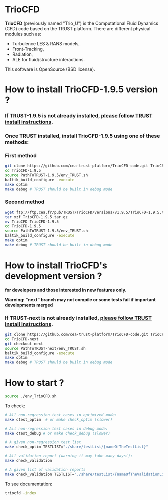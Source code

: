 
# TrioCFD

**TrioCFD** (previously named "Trio_U") is the Computational Fluid Dynamics (CFD) code
based on the TRUST platform.
There are different physical modules such as:
- Turbulence LES & RANS models,
- Front-Tracking,
- Radiation,
- ALE for fluid/structure interactions.

This software is OpenSource (BSD license).



# **How to install TrioCFD-1.9.5 version ?**

### If TRUST-1.9.5 is not already installed, [please follow TRUST install instructions](https://github.com/cea-trust-platform/trust-code#readme).

### Once TRUST installed, install TrioCFD-1.9.5 using one of these methods:

### **First method**
```bash
git clone https://github.com/cea-trust-platform/TrioCFD-code.git TrioCFD-1.9.5
cd TrioCFD-1.9.5
source PathToTRUST-1.9.5/env_TRUST.sh
baltik_build_configure -execute
make optim
make debug # TRUST should be built in debug mode
```

### **Second method**
```bash
wget ftp://ftp.cea.fr/pub/TRUST/TrioCFD/versions/v1.9.5/TrioCFD-1.9.5.tar.gz
tar xzf TrioCFD-1.9.5.tar.gz
mv TrioCFD TrioCFD-1.9.5
cd TrioCFD-1.9.5
source PathToTRUST-1.9.5/env_TRUST.sh
baltik_build_configure -execute
make optim
make debug # TRUST should be built in debug mode
```

# **How to install TrioCFD's development version ?**
**for developers and those interested in new features only.**

**Warning: "next" branch may not compile or some tests fail if important developments merged**

### If TRUST-next is not already installed, [please follow TRUST install instructions](https://github.com/cea-trust-platform/trust-code/tree/next#readme).
```bash
git clone https://github.com/cea-trust-platform/TrioCFD-code.git TrioCFD-next
cd TrioCFD-next
git checkout next
source PathToTRUST-next/env_TRUST.sh
baltik_build_configure -execute
make optim
make debug # TRUST should be built in debug mode
```
# **How to start ?**
```bash
source ./env_TrioCFD.sh
```

To check:
```bash
# All non-regression test cases in optimized mode:
make ctest_optim  # or make check_optim (slower)

# All non-regression test cases in debug mode:
make ctest_debug # or make check_debug (slower)

# A given non-regression test list
make check_optim TESTLIST="./share/testList/{nameOfTheTestList}"

# All validation report (warning it may take many days!):
make check_validation

# A given list of validation reports
make check_validation TESTLIST="./share/testList/{nameOfTheValidationList}
```

To see documentation:
```bash
triocfd -index
```
